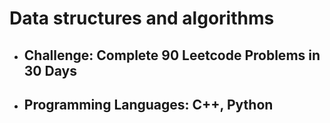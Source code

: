 # Data structures and algorithms
   *  ## Challenge: Complete 90 Leetcode Problems in 30 Days
   *  ## Programming Languages: C++, Python
